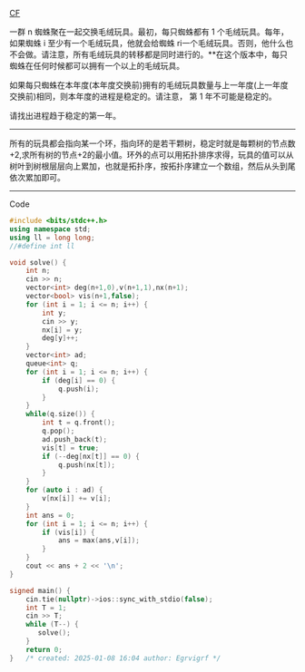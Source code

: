 [CF](https://codeforces.com/problemset/problem/2044/G2)

一群 n 蜘蛛聚在一起交换毛绒玩具。最初，每只蜘蛛都有 1 个毛绒玩具。每年，如果蜘蛛 i 至少有一个毛绒玩具，他就会给蜘蛛 ri一个毛绒玩具。否则，他什么也不会做。请注意，所有毛绒玩具的转移都是同时进行的。**在这个版本中，每只蜘蛛在任何时候都可以拥有一个以上的毛绒玩具。

如果每只蜘蛛在本年度(本年度交换前)拥有的毛绒玩具数量与上一年度(上一年度交换前)相同，则本年度的进程是稳定的。请注意， 第 1 年不可能是稳定的。

请找出进程趋于稳定的第一年。

---

所有的玩具都会指向某一个环，指向环的是若干颗树，稳定时就是每颗树的节点数+2,求所有树的节点+2的最小值。环外的点可以用拓扑排序求得，玩具的值可以从树叶到树根层层向上累加，也就是拓扑序，按拓扑序建立一个数组，然后从头到尾依次累加即可。

---

Code
```cpp
#include <bits/stdc++.h>
using namespace std;
using ll = long long;
//#define int ll

void solve() {
    int n;
    cin >> n;
    vector<int> deg(n+1,0),v(n+1,1),nx(n+1);
    vector<bool> vis(n+1,false);
    for (int i = 1; i <= n; i++) {
        int y;
        cin >> y;
        nx[i] = y;
        deg[y]++;
    }
    vector<int> ad;
    queue<int> q;
    for (int i = 1; i <= n; i++) {
        if (deg[i] == 0) {
            q.push(i);
        }
    }
    while(q.size()) {
        int t = q.front();
        q.pop();
        ad.push_back(t);
        vis[t] = true;
        if (--deg[nx[t]] == 0) {
            q.push(nx[t]);
        }
    }
    for (auto i : ad) {
        v[nx[i]] += v[i];
    }
    int ans = 0;
    for (int i = 1; i <= n; i++) {
        if (vis[i]) {
            ans = max(ans,v[i]);
        }
    }
    cout << ans + 2 << '\n';
}

signed main() {
    cin.tie(nullptr)->ios::sync_with_stdio(false);
    int T = 1;
    cin >> T;
    while (T--) {
       solve();
    }
    return 0;
}   /* created: 2025-01-08 16:04 author: Egrvigrf */
```